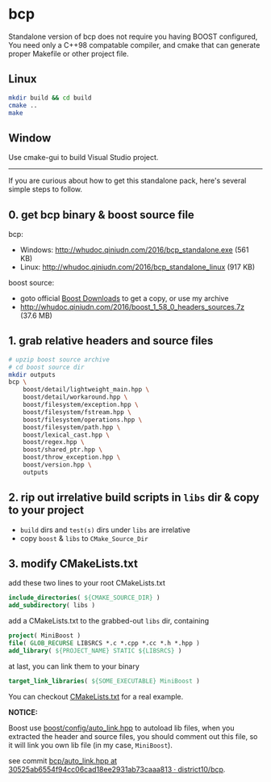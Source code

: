 bcp
===

Standalone version of bcp does not require you having BOOST configured,
You need only a C++98 compatable compiler, and cmake that can generate
proper Makefile or other project file.

## Linux

```bash
mkdir build && cd build
cmake ..
make
```

## Window

Use cmake-gui to build Visual Studio project.

---

If you are curious about how to get this standalone pack,
here's several simple steps to follow.

## 0. get bcp binary & boost source file

bcp:

-   Windows: <http://whudoc.qiniudn.com/2016/bcp_standalone.exe> (561 KB)
-   Linux: <http://whudoc.qiniudn.com/2016/bcp_standalone_linux> (917 KB)

boost source:

-   goto official [Boost Downloads](http://www.boost.org/users/download/) to get a copy, or use my archive
-   <http://whudoc.qiniudn.com/2016/boost_1_58_0_headers_sources.7z> (37.6 MB)

## 1. grab relative headers and source files

```bash
# upzip boost source archive
# cd boost source dir
mkdir outputs
bcp \
    boost/detail/lightweight_main.hpp \
    boost/detail/workaround.hpp \
    boost/filesystem/exception.hpp \
    boost/filesystem/fstream.hpp \
    boost/filesystem/operations.hpp \
    boost/filesystem/path.hpp \
    boost/lexical_cast.hpp \
    boost/regex.hpp \
    boost/shared_ptr.hpp \
    boost/throw_exception.hpp \
    boost/version.hpp \
    outputs
```

## 2. rip out irrelative build scripts in `libs` dir & copy to your project

-   `build` dirs and `test(s)` dirs under `libs` are irrelative
-   copy `boost` & `libs` to `CMake_Source_Dir`

## 3. modify CMakeLists.txt

add these two lines to your root CMakeLists.txt

```cmake
include_directories( ${CMAKE_SOURCE_DIR} )
add_subdirectory( libs )
```

add a CMakeLists.txt to the grabbed-out `libs` dir, containing

```cmake
project( MiniBoost )
file( GLOB_RECURSE LIBSRCS *.c *.cpp *.cc *.h *.hpp )
add_library( ${PROJECT_NAME} STATIC ${LIBSRCS} )
```

at last, you can link them to your binary

```cmake
target_link_libraries( ${SOME_EXECUTABLE} MiniBoost )
```

You can checkout [CMakeLists.txt](CMakeLists.txt) for a real example.

**NOTICE:**

Boost use [boost/config/auto_link.hpp](boost/config/auto_link.hpp) to autoload lib files,
when you extracted the header and source files, you should comment out this file, so it will link you own lib file (in my case, `MiniBoost`).

see commit [bcp/auto_link.hpp at 30525ab6554f94cc06cad18ee2931ab73caaa813 · district10/bcp](https://github.com/district10/bcp/blob/30525ab6554f94cc06cad18ee2931ab73caaa813/boost/config/auto_link.hpp).
